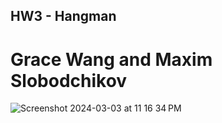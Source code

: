 ## HW3 - Hangman
# Grace Wang and Maxim Slobodchikov

![Screenshot 2024-03-03 at 11 16 34 PM](https://github.com/maximslo/hangman/assets/93232189/82a1469e-c5ad-41b5-aa41-17db56529e3f)
